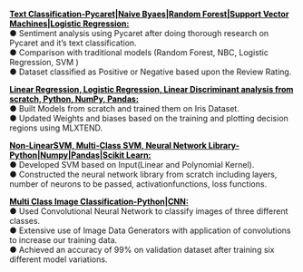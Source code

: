 <style>
  .folder-link{
    color:black;
    text-decoration:underline;
  }
</style>

<a target="_blank" class="folder-link" href="https://github.com/deejachhabra/Data-Mining/tree/master/Natural%20Language%20Processing"><b>Text Classification-Pycaret|Naive Byaes|Random Forest|Support Vector Machines|Logistic Regression:</b></a><br>
● Sentiment analysis using Pycaret after doing thorough research on Pycaret and it’s text classification.<br>
● Comparison with traditional models (Random Forest, NBC, Logistic Regression, SVM )<br>
● Dataset classified as Positive or Negative based upon the Review Rating.<br>

<a target="_blank" class="folder-link" href="https://github.com/deejachhabra/Machine-Learning/tree/master/Linear%2C%20Logistic%2C%20Linear%20Discriminant%20Analysis%20from%20scratch"><b>Linear Regression, Logistic Regression, Linear Discriminant analysis from scratch, Python, NumPy, Pandas:</b></a><br>
● Built Models from scratch and trained them on Iris Dataset.<br>
● Updated Weights and biases based on the training and plotting decision regions using MLXTEND.<br>

<a target="_blank" class="folder-link" href="https://github.com/deejachhabra/Machine-Learning/tree/master/Non-Linear%20SVm%2C%20Multi%20Class%20SVM%20and%20Neural%20Network%20Library%20from%20scratch"><b>Non-LinearSVM, Multi-Class SVM, Neural Network Library-Python|Numpy|Pandas|Scikit Learn:</b></a><br>
● Developed SVM based on Input(Linear and Polynomial Kernel).<br>
● Constructed the neural network library from scratch including layers, number of neurons to be passed, activationfunctions,
loss functions.<br>


<a target="_blank" class="folder-link" href="https://github.com/deejachhabra/Data-Mining/tree/master/MultiClassImageClassifier"><b>Multi Class Image Classification-Python|CNN:</b></a><br>
● Used Convolutional Neural Network to classify images of three different classes.<br>
● Extensive use of Image Data Generators with application of convolutions to increase our training data.<br>
● Achieved an accuracy of 99% on validation dataset after training six different model variations.<br>


